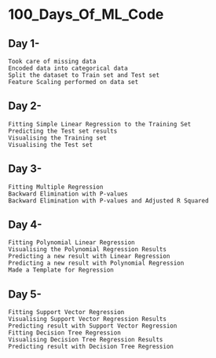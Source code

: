 # 100_Days_Of_ML_Code

## Day 1- 
    Took care of missing data
    Encoded data into categorical data
    Split the dataset to Train set and Test set
    Feature Scaling performed on data set
      
## Day 2-
    Fitting Simple Linear Regression to the Training Set
    Predicting the Test set results
    Visualising the Training set
    Visualising the Test set
    
## Day 3-
    Fitting Multiple Regression
    Backward Elimination with P-values
    Backward Elimination with P-values and Adjusted R Squared
    
## Day 4-
    Fitting Polynomial Linear Regression
    Visualising the Polynomial Regression Results
    Predicting a new result with Linear Regression
    Predicting a new result with Polynomial Regression
    Made a Template for Regression
  
 ## Day 5-
    Fitting Support Vector Regression
    Visualising Support Vector Regression Results
    Predicting result with Support Vector Regression
    Fitting Decision Tree Regression
    Visualising Decision Tree Regression Results
    Predicting result with Decision Tree Regression
    
